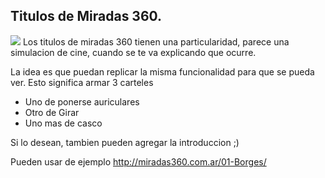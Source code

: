 ## Titulos de Miradas 360.
<img src="https://media.giphy.com/media/l1J9v0qOUwolh1Ig8/giphy.gif">
Los titulos de miradas 360 tienen una particularidad, parece una simulacion de cine, cuando se te va explicando que ocurre.

La idea es que puedan replicar la misma funcionalidad para que se pueda ver.
Esto significa armar 3 carteles
- Uno de ponerse auriculares
- Otro de Girar
- Uno mas de casco

Si lo desean, tambien pueden agregar la introduccion ;)

Pueden usar de ejemplo http://miradas360.com.ar/01-Borges/

